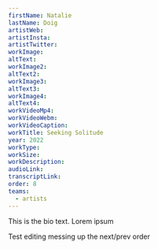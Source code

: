 ```yaml
---
firstName: Natalie
lastName: Doig
artistWeb:
artistInsta:
artistTwitter:
workImage:
altText:
workImage2:
altText2:
workImage3:
altText3:
workImage4:
altText4:
workVideoMp4:
workVideoWebm:
workVideoCaption:
workTitle: Seeking Solitude
year: 2022
workType:
workSize:
workDescription:
audioLink:
transcriptLink:
order: 8
teams:
  - artists
---
```


This is the bio text.
Lorem ipsum

Test editing messing up the next/prev order
